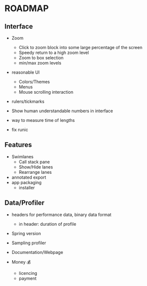 # ROADMAP #

## Interface
- Zoom
	- Click to zoom block into some large percentage of the screen
	- Speedy return to a high zoom level
	- Zoom to box selection
	- min/max zoom levels
- reasonable UI
	- Colors/Themes
	- Menus
	+ Mouse scrolling interaction
- rulers/tickmarks
- Show human understandable numbers in interface
- way to measure time of lengths

- fix runic

## Features
- Swimlanes
	- Call stack pane
	- Show/Hide lanes
	- Rearrange lanes
- annotated export
- app packaging
	- installer

## Data/Profiler
- headers for performance data, binary data format
	- in header: duration of profile
- Spring version
- Sampling profiler

- Documentation/Webpage

- Money 💰
	- licencing
	- payment
